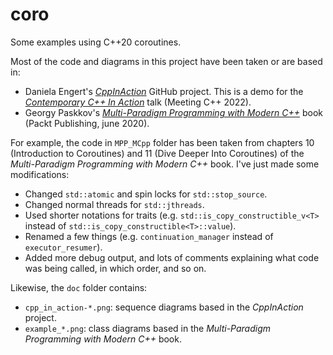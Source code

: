 # coro

Some examples using C++20 coroutines.

Most of the code and diagrams in this project have been taken or are based in:
- Daniela Engert's [*CppInAction*](https://github.com/DanielaE/CppInAction) GitHub project.
  This is a demo for the [*Contemporary C++ In Action*](https://www.youtube.com/watch?v=J_1-Au2MX6Y) talk (Meeting C++ 2022).
- Georgy Paskkov's [*Multi-Paradigm Programming with Modern C++*](https://www.packtpub.com/product/multi-paradigm-programming-with-modern-c-video/9781839212864) book (Packt Publishing, june 2020).

For example, the code in `MPP_MCpp` folder has been taken from chapters 10 (Introduction to Coroutines) and 11 (Dive Deeper Into Coroutines) of the *Multi-Paradigm Programming with Modern C++* book. I've just made some modifications:
- Changed `std::atomic` and spin locks for `std::stop_source`.
- Changed normal threads for `std::jthreads`.
- Used shorter notations for traits (e.g. `std::is_copy_constructible_v<T>` instead of `std::is_copy_constructible<T>::value`).
- Renamed a few things (e.g. `continuation_manager` instead of `executor_resumer`).
- Added more debug output, and lots of comments explaining what code was being called, in which order, and so on.


Likewise, the `doc` folder contains:
- `cpp_in_action-*.png`: sequence diagrams based in the *CppInAction* project.
- `example_*.png`: class diagrams based in the *Multi-Paradigm Programming with Modern C++* book.
